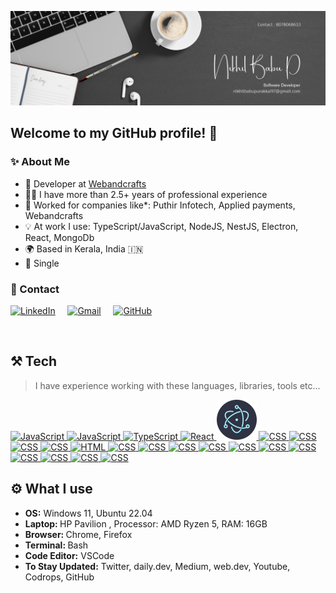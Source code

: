 <a href="#" target="_blank"><img src="https://github.com/Nikhilbabup/Nikhilbabup/blob/main/img/Software%20Developer.jpg" alt="Hi there, I'm Nikhil Babu P :wave:" /><a/>
<br>

<h2 align="left">Welcome to my GitHub profile! 🙌</h2>
<h3 align="left">✨ About Me</h2>

- 💼 Developer at <a href="https://webandcrafts.com/">Webandcrafts</a>
- 👨‍💻 I have more than 2.5+ years of professional experience
- 🏢 Worked for companies like\*: Puthir Infotech, Applied payments, Webandcrafts
- 💡 At work I use: TypeScript/JavaScript, NodeJS, NestJS, Electron, React, MongoDb
- 🌍 Based in Kerala, India 🇮🇳
- 👨 Single

<h3 align="left">💬 Contact</h3>
<p align="left">
  <a href="https://www.linkedin.com/in/nikhilbabupurakkal/"><img src="./img/linkedin.svg" width="30px" alt="LinkedIn"></a> &nbsp; &nbsp;
  <!-- <a href="https://twitter.com/paweltymczuk"><img src="./img/twitter.svg" width="30px" alt="Twitter"></a> &nbsp; &nbsp; -->
  <a href="mailto:nikhilbabupurakkal@gmail.com"><img src="./img/gmail.png" width="30px" alt="Gmail"></a> &nbsp; &nbsp;
  <a href="https://github.com/Nikhilbabup"><img src="./img/github.svg" width="30px" alt="GitHub"></a> &nbsp; &nbsp;
</p>

<br>
<h2 align="left">⚒️ Tech</h2>

> I have experience working with these languages, libraries, tools etc...

<a href="https://code.visualstudio.com/" target="_blank">
  <img src="./img/vscode.svg" width="64" height="64" alt="JavaScript" />
</a>
<a href="https://developer.mozilla.org/en-US/docs/Web/JavaScript" target="_blank">
  <img src="./img/javascript.svg" width="64" height="64" alt="JavaScript" />
</a>
<a href="https://www.typescriptlang.org/" target="_blank">
  <img src="./img/typescript.svg" width="64" height="64" alt="TypeScript" />
</a>
<a href="https://reactjs.org/" target="_blank">
  <img src="./img/reactjs.svg" width="64" height="64" alt="React" />
</a>
<a href="https://www.electronjs.org/" target="_blank">
  <img src="./img/electron.svg" width="64" height="64" alt="CSS" />
</a>
<!-- <a href="https://nextjs.com/" target="_blank">
  <img src="./img/nextjs.svg" width="64" height="64" alt="React" />
</a> -->
<!-- <a href="https://redux.js.org/" target="_blank">
  <img src="./img/redux.svg" width="64" height="64" alt="React" />
</a> -->
<a href="https://nodejs.org/en/" target="_blank">
  <img src="./img/nodejs.svg" width="64" height="64" alt="CSS" />
</a>
<a href="https://expressjs.com/" target="_blank">
  <img src="./img/express.svg" width="64" height="64" alt="CSS" />
</a>
<a href="https://graphql.org/" target="_blank">
  <img src="./img/graphql.svg" width="64" height="64" alt="CSS" />
</a>
<!-- <a href="https://www.cypress.io/" target="_blank">
  <img src="./img/cypress.svg" width="64" height="64" alt="CSS" />
</a> -->
<a href="https://jestjs.io/" target="_blank">
  <img src="./img/jest.svg" width="64" height="64" alt="CSS" />
</a>
<a href="https://developer.mozilla.org/en-US/docs/Web/HTML" target="_blank">
  <img src="./img/html.svg" width="64" height="64" alt="HTML" />
</a>
<a href="https://developer.mozilla.org/en-US/docs/Web/CSS" target="_blank">
  <img src="./img/css.svg" width="64" height="64" alt="CSS" />
</a>
<!-- <a href="https://sass-lang.com/" target="_blank">
  <img src="./img/sass.svg" width="64" height="64" alt="CSS" />
</a> -->
<!-- <a href="https://www.nginx.com/" target="_blank">
  <img src="./img/nginx.svg" width="64" height="64" alt="CSS" />
</a> -->
<a href="https://redis.io/" target="_blank">
  <img src="./img/redis.svg" width="64" height="64" alt="CSS" />
</a>
<a href="https://www.mysql.com/" target="_blank">
  <img src="./img/mysql.svg" width="64" height="64" alt="CSS" />
</a>
<a href="https://www.mongodb.com/" target="_blank">
  <img src="./img/mongodb.svg" width="64" height="64" alt="CSS" />
</a>
<!-- <a href="https://babeljs.io/" target="_blank">
  <img src="./img/babel.svg" width="64" height="64" alt="CSS" />
</a> -->
<!-- <a href="https://webpack.js.org/" target="_blank">
  <img src="./img/webpack.svg" width="64" height="64" alt="CSS" />
</a> -->
<a href="https://www.docker.com/" target="_blank">
  <img src="./img/docker.svg" width="64" height="64" alt="CSS" />
</a>
<a href="https://aws.amazon.com/" target="_blank">
  <img src="./img/aws.svg" width="64" height="64" alt="CSS" />
</a>
<!-- <a href="https://www.jenkins.io/" target="_blank">
  <img src="./img/jenkins.svg" width="64" height="64" alt="CSS" />
</a> -->
<a href="https://www.postman.com/" target="_blank">
  <img src="./img/postman.svg" width="64" height="64" alt="CSS" />
</a>
<a href="https://www.figma.com/" target="_blank">
  <img src="./img/figma.svg" width="64" height="64" alt="CSS" />
</a>
<a href="https://git-scm.com/" target="_blank">
  <img src="./img/git.svg" width="64" height="64" alt="CSS" />
</a>
<a href="https://github.com/" target="_blank">
  <img src="./img/github.svg" width="64" height="64" alt="CSS" />
</a>
<!-- <a href="https://www.java.com/en/" target="_blank">
  <img src="./img/java.svg" width="64" height="64" alt="CSS" />
</a> -->
<!-- <a href="https://spring.io/" target="_blank">
  <img src="./img/spring.svg" width="64" height="64" alt="CSS" />
</a> -->
<a href="https://www.android.com/intl/en_US/" target="_blank">
  <img src="./img/android.svg" width="64" height="64" alt="CSS" />
</a>
<!-- <a href="https://www.ruby-lang.org/en/" target="_blank">
  <img src="./img/ruby.svg" width="64" height="64" alt="CSS" />
</a>
<a href="https://rubyonrails.org/" target="_blank">
  <img src="./img/rails.svg" width="64" height="64" alt="CSS" />
</a> -->

<br/>
<h2 align="left">⚙️ What I use</h2>
<ul>
  <li><b>OS:</b> Windows 11, Ubuntu 22.04</li>
  <li><b>Laptop: </b> HP Pavilion , Processor: AMD Ryzen 5, RAM: 16GB</li>

  <li><b>Browser: </b> Chrome, Firefox</li>
  <li><b>Terminal: </b> Bash</li>
  <li><b>Code Editor:</b> VSCode</li>
  <li><b>To Stay Updated:</b> Twitter, daily.dev, Medium, web.dev, Youtube, Codrops, GitHub</li>
</ul>
